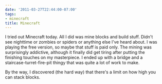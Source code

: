 ```yaml
---
date: '2011-03-27T22:44:00-07:00'
tags:
- minecraft
title: Minecraft
---
```


I tried out Minecraft today. All I did was mine blocks and build stuff. Didn't see nighttime or zombies or spiders or anything else I've heard about. I was playing the free version, so maybe that stuff is paid only. The mining was surprisingly addictive, although it finally did get tiring after putting the finishing touches on my masterpiece. I ended up with a bridge and a staircase-turret-fire-pit thingy that was quite a lot of work to make.

By the way, I discovered (the hard way) that there's a limit on how high you can stack blocks.
